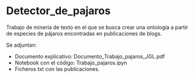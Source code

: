 # Detector_de_pajaros
Trabajo de minería de texto en el que se busca crear una ontología a partir de especies de pájaros encontradas en publicaciones de blogs.


Se adjuntan:

- Documento explicativo: Documento_Trabajo_pajaros_JGL.pdf
- Notebook con el código: Trabajo_pajaros.ipyn
- Ficheros txt con las publicaciones.
